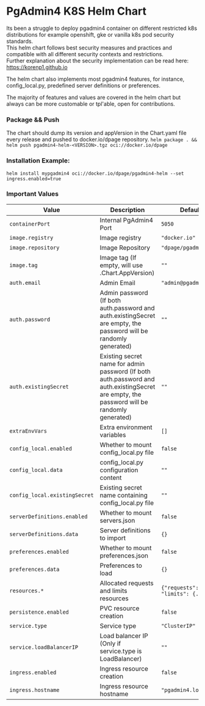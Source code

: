 # PgAdmin4 K8S Helm Chart

Its been a struggle to deploy pgadmin4 container on different restricted k8s distributions for example openshift, gke or vanilla k8s pod security standards.  
This helm chart follows best security measures and practices and compatible with all different security contexts and restrictions.  
Further explanation about the security implementation can be read here: https://korenp1.github.io  

The helm chart also implements most pgadmin4 features, for instance, config_local.py, predefined server definitions or preferences.

The majority of features and values are covered in the helm chart but always can be more customable or tpl'able, open for contributions.

### Package && Push
The chart should dump its version and appVersion in the Chart.yaml file every release and pushed to docker.io/dpage repository.
`helm package . && helm push pgadmin4-helm-<VERSION>.tgz oci://docker.io/dpage`

### Installation Example: 
`helm install mypgadmin4 oci://docker.io/dpage/pgadmin4-helm --set ingress.enabled=true`

### Important Values
| Value | Description | Default |
| --------- | ----------- | ------- |
| `containerPort` | Internal PgAdmin4 Port | `5050` |
| `image.registry` | Image registry | `"docker.io"` |
| `image.repository` | Image Repository | `"dpage/pgadmin4"` |
| `image.tag` | Image tag (If empty, will use .Chart.AppVersion) | `""` |
| `auth.email` | Admin Email | `"admin@pgadmin.org"` |
| `auth.password` | Admin password (If both auth.password and auth.existingSecret are empty, the password will be randomly generated) | `""` |
| `auth.existingSecret` | Existing secret name for admin password (If both auth.password and auth.existingSecret are empty, the password will be randomly generated) | `""` |
| `extraEnvVars` | Extra environment variables | `[]` |
| `config_local.enabled` | Whether to mount config_local.py file | `false` |
| `config_local.data` | config_local.py configuration content | `""` |
| `config_local.existingSecret` | Existing secret name containing config_local.py file | `""` |
| `serverDefinitions.enabled` | Whether to mount servers.json | `false` |
| `serverDefinitions.data` | Server definitions to import | `{}` |
| `preferences.enabled` | Whether to mount preferences.json | `false` |
| `preferences.data` | Preferences to load | `{}` |
| `resources.*` | Allocated requests and limits resources | `{"requests": {...}, "limits": {...}}` |
| `persistence.enabled` | PVC resource creation | `false` |
| `service.type` | Service type | `"ClusterIP"` |
| `service.loadBalancerIP` | Load balancer IP (Only if service.type is LoadBalancer) | `""` |
| `ingress.enabled` | Ingress resource creation | `false` |
| `ingress.hostname` | Ingress resource hostname | `"pgadmin4.local"` |